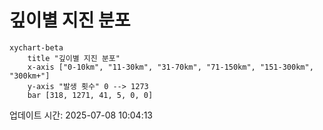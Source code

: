 # 깊이별 지진 분포

```mermaid
xychart-beta
    title "깊이별 지진 분포"
    x-axis ["0-10km", "11-30km", "31-70km", "71-150km", "151-300km", "300km+"]
    y-axis "발생 횟수" 0 --> 1273
    bar [318, 1271, 41, 5, 0, 0]
```

업데이트 시간: 2025-07-08 10:04:13
